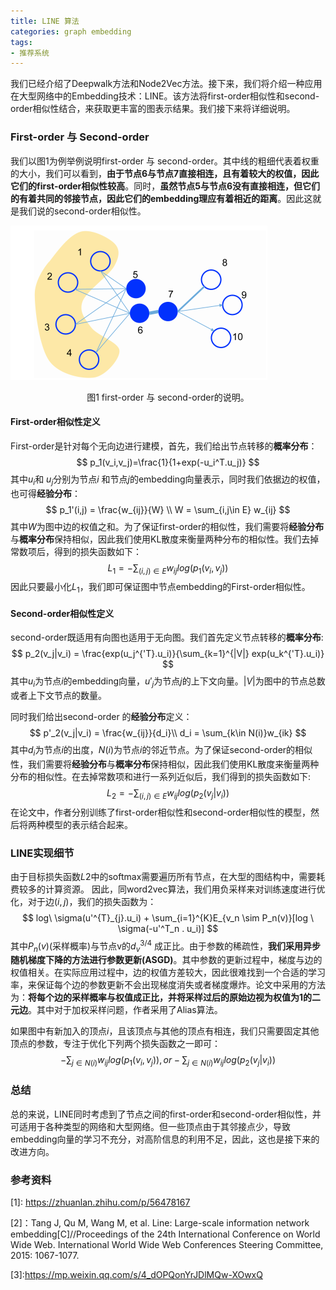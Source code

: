 ```yaml
---
title: LINE 算法
categories: graph embedding
tags:
- 推荐系统
---
```


我们已经介绍了Deepwalk方法和Node2Vec方法。接下来，我们将介绍一种应用在大型网络中的Embedding技术：LINE。该方法将first-order相似性和second-order相似性结合，来获取更丰富的图表示结果。我们接下来将详细说明。

### First-order 与 Second-order

我们以图1为例举例说明first-order 与 second-order。其中线的粗细代表着权重的大小，我们可以看到，**由于节点6与节点7直接相连，且有着较大的权值，因此它们的first-order相似性较高**。同时，**虽然节点5与节点6没有直接相连，但它们的有着共同的邻接节点，因此它们的embedding理应有着相近的距离**。因此这就是我们说的second-order相似性。

![](/images/LINE.png)

<center>图1 first-order 与 second-order的说明。</center>

#### First-order相似性定义

First-order是针对每个无向边进行建模，首先，我们给出节点转移的**概率分布**：
$$
p_1(v_i,v_j)=\frac{1}{1+exp(-u_i^T.u_j)}
$$
其中$u_i$和 $u_j$分别为节点$i$ 和节点$j$的embedding向量表示，同时我们依据边的权值，也可得**经验分布**：
$$
p_1'(i,j) = \frac{w_{ij}}{W} \\
W = \sum_{i,j\in E} w_{ij}
$$
其中$W$为图中边的权值之和。为了保证first-order的相似性，我们需要将**经验分布**​与**概率分布**保持相似，因此我们使用KL散度来衡量两种分布的相似性。我们去掉常数项后，得到的损失函数如下：
$$
L_1 = -\sum_{(i,j)\in E} w_{ij}log(p_1(v_i,v_j))
$$
因此只要最小化$L_1$，我们即可保证图中节点embedding的First-order相似性。

#### Second-order相似性定义

second-order既适用有向图也适用于无向图。我们首先定义节点转移的**概率分布**:
$$
p_2(v_j|v_i) = \frac{exp(u_j^{'T}.u_i)}{\sum_{k=1}^{|V|} exp(u_k^{'T}.u_i)}
$$
其中$u_i$为节点$i$的embedding向量，$u'_j$为节点$j$的上下文向量。$|V|$为图中的节点总数或者上下文节点的数量。

同时我们给出second-order 的**经验分布**定义：
$$
p'_2(v_j|v_i) = \frac{w_{ij}}{d_i}\\
d_i = \sum_{k\in N(i)}w_{ik}
$$
其中$d_i$为节点$i$的出度，$N(i)$为节点$i$的邻近节点。为了保证second-order的相似性，我们需要将**经验分布**与**概率分布**保持相似，因此我们使用KL散度来衡量两种分布的相似性。在去掉常数项和进行一系列近似后，我们得到的损失函数如下:
$$
L_2 = -\sum_{(i,j)\in E}w_{ij}log(p_2(v_j|v_i))
$$
在论文中，作者分别训练了first-order相似性和second-order相似性的模型，然后将两种模型的表示结合起来。

### LINE实现细节

由于目标损失函数$L2$中的softmax需要遍历所有节点，在大型的图结构中，需要耗费较多的计算资源。 因此，同word2vec算法，我们用负采样来对训练速度进行优化，对于边$(i,j)$，我们的损失函数为：
$$
log\ \sigma(u'^{T}_{j}.u_i) + \sum_{i=1}^{K}E_{v_n \sim P_n(v)}[log \ \sigma(-u'^T_n . u_i)]
$$
其中$P_n(v)$(采样概率)与节点v的$d_v^{3/4}$ 成正比。由于参数的稀疏性，**我们采用异步随机梯度下降的方法进行参数更新(ASGD)**。其中参数的更新过程中，梯度与边的权值相关。在实际应用过程中，边的权值方差较大，因此很难找到一个合适的学习率，来保证每个边的参数更新不会出现梯度消失或者梯度爆炸。论文中采用的方法为：**将每个边的采样概率与权值成正比，并将采样过后的原始边视为权值为1的二元边**。其中对于加权采样问题，作者采用了Alias算法。

如果图中有新加入的顶点$i$，且该顶点与其他的顶点有相连，我们只需要固定其他顶点的参数，专注于优化下列两个损失函数之一即可：
$$
-\sum_{j\in N(i)} w_{ij}log(p_1(v_i,v_j)) ,or-\sum_{j\in N(i)}w_{ij}log(p_2(v_j|v_i))
$$

### 总结

总的来说，LINE同时考虑到了节点之间的first-order和second-order相似性，并可适用于各种类型的网络和大型网络。但一些顶点由于其邻接点少，导致embedding向量的学习不充分，对高阶信息的利用不足，因此，这也是接下来的改进方向。

### 参考资料

\[1\]: https://zhuanlan.zhihu.com/p/56478167

[2]：Tang J, Qu M, Wang M, et al. Line: Large-scale information network embedding[C\]//Proceedings of the 24th International Conference on World Wide Web. International World Wide Web Conferences Steering Committee, 2015: 1067-1077.

\[3\]:https://mp.weixin.qq.com/s/4_dOPQonYrJDlMQw-XOwxQ

